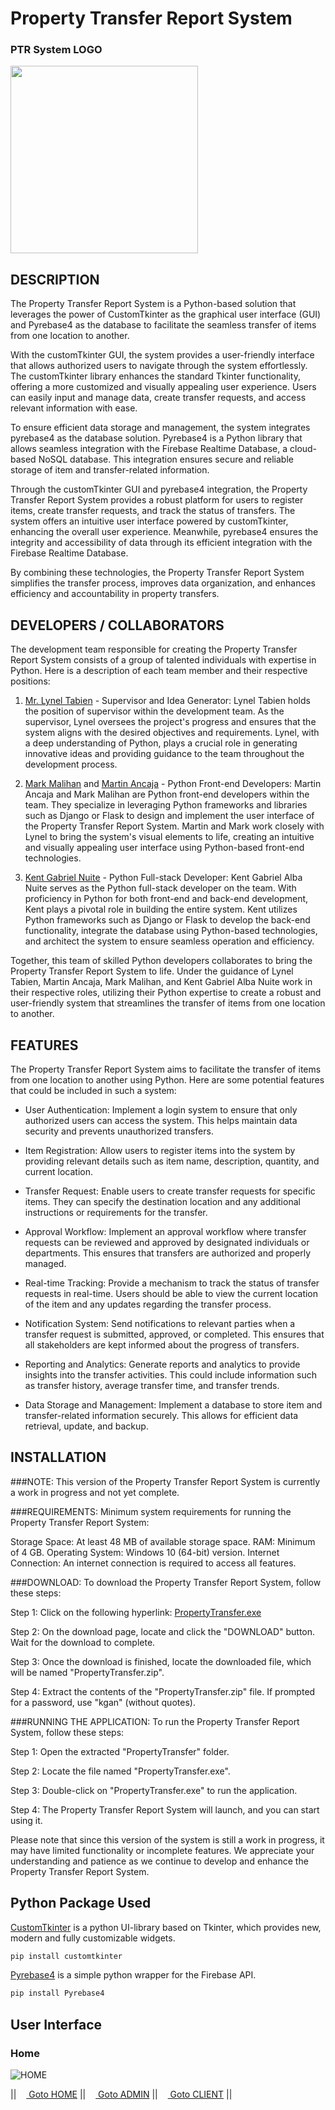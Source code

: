 # Property Transfer Report System

### PTR System LOGO
[<img src="https://github.com/kganallinone/PropertyTransferReport/assets/86733485/c6a11cea-a2e0-4493-877a-997e05d3fa7e" heigth="300" width="300"/>](https://www.mediafire.com/file/d2vksih1vi6kp6e/PropertyTransfer.zip/file)
## DESCRIPTION
The Property Transfer Report System is a Python-based solution that leverages the power of CustomTkinter as the graphical user interface (GUI) and Pyrebase4 as the database to facilitate the seamless transfer of items from one location to another.

With the customTkinter GUI, the system provides a user-friendly interface that allows authorized users to navigate through the system effortlessly. The customTkinter library enhances the standard Tkinter functionality, offering a more customized and visually appealing user experience. Users can easily input and manage data, create transfer requests, and access relevant information with ease.

To ensure efficient data storage and management, the system integrates pyrebase4 as the database solution. Pyrebase4 is a Python library that allows seamless integration with the Firebase Realtime Database, a cloud-based NoSQL database. This integration ensures secure and reliable storage of item and transfer-related information.

Through the customTkinter GUI and pyrebase4 integration, the Property Transfer Report System provides a robust platform for users to register items, create transfer requests, and track the status of transfers. The system offers an intuitive user interface powered by customTkinter, enhancing the overall user experience. Meanwhile, pyrebase4 ensures the integrity and accessibility of data through its efficient integration with the Firebase Realtime Database.

By combining these technologies, the Property Transfer Report System simplifies the transfer process, improves data organization, and enhances efficiency and accountability in property transfers.

## DEVELOPERS / COLLABORATORS
The development team responsible for creating the Property Transfer Report System consists of a group of talented individuals with expertise in Python. Here is a description of each team member and their respective positions:

1. [Mr. Lynel Tabien](https://www.facebook.com/lynel.tabien) - Supervisor and Idea Generator:
Lynel Tabien holds the position of supervisor within the development team. As the supervisor, Lynel oversees the project's progress and ensures that the system aligns with the desired objectives and requirements. Lynel, with a deep understanding of Python, plays a crucial role in generating innovative ideas and providing guidance to the team throughout the development process.

2. [Mark Malihan](https://github.com/MarkMalihan) and [Martin Ancaja](https://github.com/Louies03) - Python Front-end Developers:
Martin Ancaja and Mark Malihan are Python front-end developers within the team. They specialize in leveraging Python frameworks and libraries such as Django or Flask to design and implement the user interface of the Property Transfer Report System. Martin and Mark work closely with Lynel to bring the system's visual elements to life, creating an intuitive and visually appealing user interface using Python-based front-end technologies.

3. [Kent Gabriel Nuite](https://github.com/kganallinone) - Python Full-stack Developer:
Kent Gabriel Alba Nuite serves as the Python full-stack developer on the team. With proficiency in Python for both front-end and back-end development, Kent plays a pivotal role in building the entire system. Kent utilizes Python frameworks such as Django or Flask to develop the back-end functionality, integrate the database using Python-based technologies, and architect the system to ensure seamless operation and efficiency.

Together, this team of skilled Python developers collaborates to bring the Property Transfer Report System to life. Under the guidance of Lynel Tabien, Martin Ancaja, Mark Malihan, and Kent Gabriel Alba Nuite work in their respective roles, utilizing their Python expertise to create a robust and user-friendly system that streamlines the transfer of items from one location to another.

## FEATURES
The Property Transfer Report System aims to facilitate the transfer of items from one location to another using Python. Here are some potential features that could be included in such a system:

- User Authentication: Implement a login system to ensure that only authorized users can access the system. This helps maintain data security and prevents unauthorized transfers.

- Item Registration: Allow users to register items into the system by providing relevant details such as item name, description, quantity, and current location.

- Transfer Request: Enable users to create transfer requests for specific items. They can specify the destination location and any additional instructions or requirements for the transfer.

- Approval Workflow: Implement an approval workflow where transfer requests can be reviewed and approved by designated individuals or departments. This ensures that transfers are authorized and properly managed.

- Real-time Tracking: Provide a mechanism to track the status of transfer requests in real-time. Users should be able to view the current location of the item and any updates regarding the transfer process.

- Notification System: Send notifications to relevant parties when a transfer request is submitted, approved, or completed. This ensures that all stakeholders are kept informed about the progress of transfers.

- Reporting and Analytics: Generate reports and analytics to provide insights into the transfer activities. This could include information such as transfer history, average transfer time, and transfer trends.

- Data Storage and Management: Implement a database to store item and transfer-related information securely. This allows for efficient data retrieval, update, and backup.



## INSTALLATION

###NOTE:
This version of the Property Transfer Report System is currently a work in progress and not yet complete.

###REQUIREMENTS:
Minimum system requirements for running the Property Transfer Report System:

Storage Space: At least 48 MB of available storage space.
RAM: Minimum of 4 GB.
Operating System: Windows 10 (64-bit) version.
Internet Connection: An internet connection is required to access all features.

###DOWNLOAD:
To download the Property Transfer Report System, follow these steps:

Step 1: Click on the following hyperlink: [PropertyTransfer.exe](https://www.mediafire.com/file/d2vksih1vi6kp6e/PropertyTransfer.zip/file)

Step 2: On the download page, locate and click the "DOWNLOAD" button. Wait for the download to complete.

Step 3: Once the download is finished, locate the downloaded file, which will be named "PropertyTransfer.zip".

Step 4: Extract the contents of the "PropertyTransfer.zip" file. If prompted for a password, use "kgan" (without quotes).

###RUNNING THE APPLICATION:
To run the Property Transfer Report System, follow these steps:

Step 1: Open the extracted "PropertyTransfer" folder.

Step 2: Locate the file named "PropertyTransfer.exe".

Step 3: Double-click on "PropertyTransfer.exe" to run the application.

Step 4: The Property Transfer Report System will launch, and you can start using it.

Please note that since this version of the system is still a work in progress, it may have limited functionality or incomplete features. We appreciate your understanding and patience as we continue to develop and enhance the Property Transfer Report System.


## Python Package Used

[CustomTkinter](https://github.com/TomSchimansky/CustomTkinter) is a python UI-library based on Tkinter, which provides new, modern and fully customizable widgets. 
```bash
pip install customtkinter
```
[Pyrebase4](https://github.com/nhorvath/Pyrebase4) is a simple python wrapper for the Firebase API.
```bash
pip install Pyrebase4
```
## User Interface

### Home
![HOME](https://github.com/kganallinone/PropertyTransferReport/assets/86733485/5f145bc3-1293-4483-b447-bce2b9cdda7c)

|| [<img src="https://static.vecteezy.com/system/resources/previews/010/158/131/original/house-symbol-home-icon-sign-design-free-png.png" width="12"/> Goto HOME](https://github.com/kganallinone/KGANTutorials) || [<img src="https://static.vecteezy.com/system/resources/previews/010/158/131/original/house-symbol-home-icon-sign-design-free-png.png" width="12"/> Goto ADMIN](https://github.com/kganallinone/KGANTutorials) || [<img src="https://static.vecteezy.com/system/resources/previews/010/158/131/original/house-symbol-home-icon-sign-design-free-png.png" width="12"/> Goto CLIENT](https://github.com/kganallinone/KGANTutorials) ||
